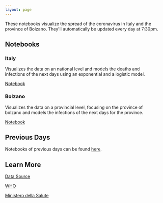 ```yaml
---
layout: page
---
```


These notebooks visualize the spread of the coronavirus in Italy and the province of Bolzano. They'll automatically be updated every day at 7:30pm.

## Notebooks
### Italy
Visualizes the data on an national level and models the deaths and infections 
of the next days using an exponential and a logistic model.

[Notebook](https://kredde.github.io/corona-outbreak/italy.html)

### Bolzano
Visualizes the data on a provincial level, focusing on the province of bolzano and
models the infections of the next days for the province.

[Notebook](https://kredde.github.io/corona-outbreak/bolzano.html)

## Previous Days
Notebooks of previous days can be found [here](https://github.com/kredde/corona-outbreak/tree/master/previous).



## Learn More
[Data Source](https://github.com/pcm-dpc/COVID-19)

[WHO](https://www.who.int/)

[Ministero della Salute](http://www.salute.gov.it/nuovocoronavirus)
